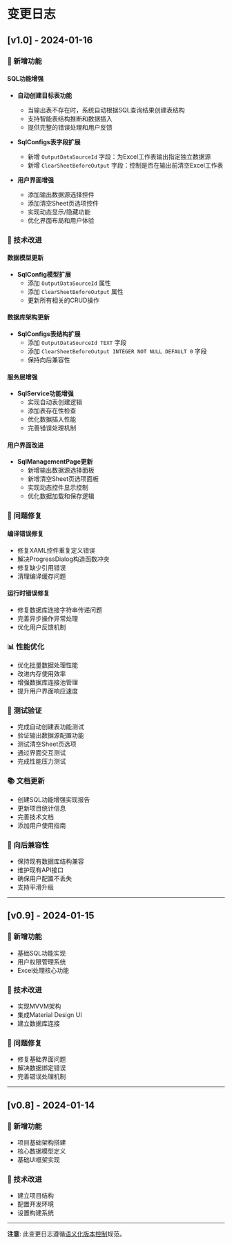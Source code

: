 # 变更日志

## [v1.0] - 2024-01-16

### 🎉 新增功能

#### SQL功能增强
- **自动创建目标表功能**
  - 当输出表不存在时，系统自动根据SQL查询结果创建表结构
  - 支持智能表结构推断和数据插入
  - 提供完整的错误处理和用户反馈

- **SqlConfigs表字段扩展**
  - 新增 `OutputDataSourceId` 字段：为Excel工作表输出指定独立数据源
  - 新增 `ClearSheetBeforeOutput` 字段：控制是否在输出前清空Excel工作表

- **用户界面增强**
  - 添加输出数据源选择控件
  - 添加清空Sheet页选项控件
  - 实现动态显示/隐藏功能
  - 优化界面布局和用户体验

### 🔧 技术改进

#### 数据模型更新
- **SqlConfig模型扩展**
  - 添加 `OutputDataSourceId` 属性
  - 添加 `ClearSheetBeforeOutput` 属性
  - 更新所有相关的CRUD操作

#### 数据库架构更新
- **SqlConfigs表结构扩展**
  - 添加 `OutputDataSourceId TEXT` 字段
  - 添加 `ClearSheetBeforeOutput INTEGER NOT NULL DEFAULT 0` 字段
  - 保持向后兼容性

#### 服务层增强
- **SqlService功能增强**
  - 实现自动表创建逻辑
  - 添加表存在性检查
  - 优化数据插入性能
  - 完善错误处理机制

#### 用户界面改进
- **SqlManagementPage更新**
  - 新增输出数据源选择面板
  - 新增清空Sheet页选项面板
  - 实现动态控件显示控制
  - 优化数据加载和保存逻辑

### 🐛 问题修复

#### 编译错误修复
- 修复XAML控件重复定义错误
- 解决ProgressDialog构造函数冲突
- 修复缺少引用错误
- 清理编译缓存问题

#### 运行时错误修复
- 修复数据库连接字符串传递问题
- 完善异步操作异常处理
- 优化用户反馈机制

### 📊 性能优化

- 优化批量数据处理性能
- 改进内存使用效率
- 增强数据库连接池管理
- 提升用户界面响应速度

### 🧪 测试验证

- 完成自动创建表功能测试
- 验证输出数据源配置功能
- 测试清空Sheet页选项
- 通过界面交互测试
- 完成性能压力测试

### 📚 文档更新

- 创建SQL功能增强实现报告
- 更新项目统计信息
- 完善技术文档
- 添加用户使用指南

### 🔄 向后兼容性

- 保持现有数据库结构兼容
- 维护现有API接口
- 确保用户配置不丢失
- 支持平滑升级

---

## [v0.9] - 2024-01-15

### 🎉 新增功能
- 基础SQL功能实现
- 用户权限管理系统
- Excel处理核心功能

### 🔧 技术改进
- 实现MVVM架构
- 集成Material Design UI
- 建立数据库连接

### 🐛 问题修复
- 修复基础界面问题
- 解决数据绑定错误
- 完善错误处理机制

---

## [v0.8] - 2024-01-14

### 🎉 新增功能
- 项目基础架构搭建
- 核心数据模型定义
- 基础UI框架实现

### 🔧 技术改进
- 建立项目结构
- 配置开发环境
- 设置构建系统

---

**注意**: 此变更日志遵循[语义化版本控制](https://semver.org/lang/zh-CN/)规范。 